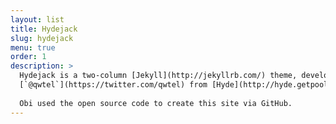```yaml
---
layout: list
title: Hydejack
slug: hydejack
menu: true
order: 1
description: >
  Hydejack is a two-column [Jekyll](http://jekyllrb.com/) theme, developed by
  [`@qwtel`](https://twitter.com/qwtel) from [Hyde](http://hyde.getpoole.com). 
  
  Obi used the open source code to create this site via GitHub.
---
```

